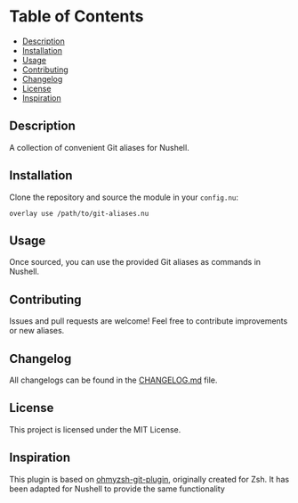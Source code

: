 # Table of Contents

- [Description](#description)
- [Installation](#installation)
- [Usage](#usage)
- [Contributing](#contributing)
- [Changelog](#changelog)
- [License](#license)
- [Inspiration](#inspiration)

## Description

A collection of convenient Git aliases for Nushell.

## Installation

Clone the repository and source the module in your `config.nu`:

```nu
overlay use /path/to/git-aliases.nu
```

## Usage

Once sourced, you can use the provided Git aliases as commands in Nushell.

## Contributing

Issues and pull requests are welcome!
Feel free to contribute improvements or new aliases.

## Changelog

All changelogs can be found in the [CHANGELOG.md](./CHANGELOG.md) file.

## License

This project is licensed under the MIT License.

## Inspiration

This plugin is based on
 [ohmyzsh-git-plugin](https://github.com/ohmyzsh/ohmyzsh/blob/master/plugins/git/git.plugin.zsh), originally
 created for Zsh. It has been adapted for Nushell to provide the same
 functionality
